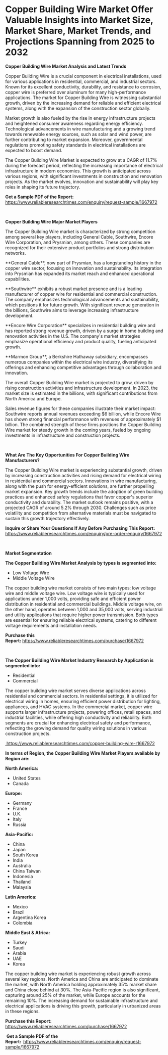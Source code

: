 <p><h1>Copper Building Wire Market Offer Valuable Insights into Market Size, Market Share, Market Trends, and Projections Spanning from 2025 to 2032</h1></p><p><strong>Copper Building Wire Market Analysis and Latest Trends</strong></p>
<p><p>Copper Building Wire is a crucial component in electrical installations, used for various applications in residential, commercial, and industrial sectors. Known for its excellent conductivity, durability, and resistance to corrosion, copper wire is preferred over aluminum for many high-performance applications. The market for Copper Building Wire is witnessing substantial growth, driven by the increasing demand for reliable and efficient electrical systems, along with the expansion of the construction sector globally.</p><p>Market growth is also fueled by the rise in energy infrastructure projects and heightened consumer awareness regarding energy efficiency. Technological advancements in wire manufacturing and a growing trend towards renewable energy sources, such as solar and wind power, are further contributing to market expansion. Moreover, governmental regulations promoting safety standards in electrical installations are expected to boost demand.</p><p>The Copper Building Wire Market is expected to grow at a CAGR of 11.7% during the forecast period, reflecting the increasing importance of electrical infrastructure in modern economies. This growth is anticipated across various regions, with significant investments in construction and renovation projects. As the market evolves, innovation and sustainability will play key roles in shaping its future trajectory.</p></p>
<p><strong>Get a Sample PDF of the Report:&nbsp;</strong> <a href="https://www.reliableresearchtimes.com/enquiry/request-sample/1667972?utm_campaign=2716&utm_medium=2&utm_source=Github&utm_content=ia&utm_term=17042025&utm_id=copper-building-wire">https://www.reliableresearchtimes.com/enquiry/request-sample/1667972</a></p>
<p>&nbsp;</p>
<p><strong>Copper Building Wire Major Market Players</strong></p>
<p><p>The Copper Building Wire market is characterized by strong competition among several key players, including General Cable, Southwire, Encore Wire Corporation, and Prysmian, among others. These companies are recognized for their extensive product portfolios and strong distribution networks.</p><p>**General Cable**, now part of Prysmian, has a longstanding history in the copper wire sector, focusing on innovation and sustainability. Its integration into Prysmian has expanded its market reach and enhanced operational capabilities. </p><p>**Southwire** exhibits a robust market presence and is a leading manufacturer of copper wire for residential and commercial construction. The company emphasizes technological advancements and sustainability, which positions it for future growth. With significant revenue generation in the billions, Southwire aims to leverage increasing infrastructure development. </p><p>**Encore Wire Corporation** specializes in residential building wire and has reported strong revenue growth, driven by a surge in home building and renovation activities in the U.S. The company's market strategies emphasize operational efficiency and product quality, fueling anticipated growth. </p><p>**Marmon Group**, a Berkshire Hathaway subsidiary, encompasses numerous companies within the electrical wire industry, diversifying its offerings and enhancing competitive advantages through collaboration and innovation.</p><p>The overall Copper Building Wire market is projected to grow, driven by rising construction activities and infrastructure development. In 2023, the market size is estimated in the billions, with significant contributions from North America and Europe.</p><p>Sales revenue figures for these companies illustrate their market impact: Southwire reports annual revenues exceeding $6 billion, while Encore Wire has shown strong financial performance with revenues of approximately $1 billion. The combined strength of these firms positions the Copper Building Wire market for steady growth in the coming years, fueled by ongoing investments in infrastructure and construction projects.</p></p>
<p>&nbsp;</p>
<p><strong>What Are The Key Opportunities For Copper Building Wire Manufacturers?</strong></p>
<p><p>The Copper Building Wire market is experiencing substantial growth, driven by increasing construction activities and rising demand for electrical wiring in residential and commercial sectors. Innovations in wire manufacturing, along with the push for energy-efficient solutions, are further propelling market expansion. Key growth trends include the adoption of green building practices and enhanced safety regulations that favor copper's superior conductivity and durability. The market outlook remains positive, with a projected CAGR of around 5.2% through 2030. Challenges such as price volatility and competition from alternative materials must be navigated to sustain this growth trajectory effectively.</p></p>
<p><strong>Inquire or Share Your Questions If Any Before Purchasing This Report:</strong> <a href="https://www.reliableresearchtimes.com/enquiry/pre-order-enquiry/1667972?utm_campaign=2716&utm_medium=2&utm_source=Github&utm_content=ia&utm_term=17042025&utm_id=copper-building-wire">https://www.reliableresearchtimes.com/enquiry/pre-order-enquiry/1667972</a></p>
<p>&nbsp;</p>
<p><strong>Market Segmentation</strong></p>
<p><strong>The Copper Building Wire Market Analysis by types is segmented into:</strong></p>
<p><ul><li>Low Voltage Wire</li><li>Middle Voltage Wire</li></ul></p>
<p><p>The copper building wire market consists of two main types: low voltage wire and middle voltage wire. Low voltage wire is typically used for applications under 1,000 volts, providing safe and efficient power distribution in residential and commercial buildings. Middle voltage wire, on the other hand, operates between 1,000 and 35,000 volts, serving industrial and utility applications that require higher power transmission. Both types are essential for ensuring reliable electrical systems, catering to different voltage requirements and installation needs.</p></p>
<p><strong>Purchase this Report:&nbsp;</strong><a href="https://www.reliableresearchtimes.com/purchase/1667972?utm_campaign=2716&utm_medium=2&utm_source=Github&utm_content=ia&utm_term=17042025&utm_id=copper-building-wire">https://www.reliableresearchtimes.com/purchase/1667972</a></p>
<p>&nbsp;</p>
<p><strong>The Copper Building Wire Market Industry Research by Application is segmented into:</strong></p>
<p><ul><li>Residential</li><li>Commercial</li></ul></p>
<p><p>The copper building wire market serves diverse applications across residential and commercial sectors. In residential settings, it is utilized for electrical wiring in homes, ensuring efficient power distribution for lighting, appliances, and HVAC systems. In the commercial market, copper wire supports larger infrastructure projects, powering offices, retail spaces, and industrial facilities, while offering high conductivity and reliability. Both segments are crucial for enhancing electrical safety and performance, reflecting the growing demand for quality wiring solutions in various construction projects.</p></p>
<p><a href="https://www.reliableresearchtimes.com/copper-building-wire-r1667972?utm_campaign=2716&utm_medium=2&utm_source=Github&utm_content=ia&utm_term=17042025&utm_id=copper-building-wire">&nbsp;https://www.reliableresearchtimes.com/copper-building-wire-r1667972</a></p>
<p><strong>In terms of Region, the Copper Building Wire Market Players available by Region are:</strong></p>
<p>
    <p> <strong> North America: </strong>
        <ul>
            <li>United States</li>
            <li>Canada</li>
        </ul>
        </p> 
    <p> <strong> Europe: </strong>
        <ul>
            <li>Germany</li>
            <li>France</li>
            <li>U.K.</li>
            <li>Italy</li>
            <li>Russia</li>
        </ul>
        </p> 
    <p> <strong> Asia-Pacific: </strong>
        <ul>
            <li>China</li>
            <li>Japan</li>
            <li>South Korea</li>
            <li>India</li>
            <li>Australia</li>
            <li>China Taiwan</li>
            <li>Indonesia</li>
            <li>Thailand</li>
            <li>Malaysia</li>
        </ul>
        </p> 
    <p> <strong> Latin America: </strong>
        <ul>
            <li>Mexico</li>
            <li>Brazil</li>
            <li>Argentina Korea</li>
            <li>Colombia</li>
        </ul>
        </p> 
    <p> <strong> Middle East & Africa: </strong>
        <ul>
            <li>Turkey</li>
            <li>Saudi</li>
            <li>Arabia</li>
            <li>UAE</li>
            <li>Korea</li>
        </ul>
    </p>
    </p>
<p><p>The copper building wire market is experiencing robust growth across several key regions. North America and China are anticipated to dominate the market, with North America holding approximately 35% market share and China close behind at 30%. The Asia-Pacific region is also significant, capturing around 25% of the market, while Europe accounts for the remaining 10%. The increasing demand for sustainable infrastructure and electrical applications is driving this growth, particularly in urbanized areas in these regions.</p></p>
<p><strong>Purchase this Report: </strong><a href="https://www.reliableresearchtimes.com/purchase/1667972?utm_campaign=2716&utm_medium=2&utm_source=Github&utm_content=ia&utm_term=17042025&utm_id=copper-building-wire">https://www.reliableresearchtimes.com/purchase/1667972</a></p>
<p>&nbsp;<strong>Get a Sample PDF of the Report:&nbsp;&nbsp;</strong><a href="https://www.reliableresearchtimes.com/enquiry/request-sample/1667972?utm_campaign=2716&utm_medium=2&utm_source=Github&utm_content=ia&utm_term=17042025&utm_id=copper-building-wire">https://www.reliableresearchtimes.com/enquiry/request-sample/1667972</a></p>
<p><strong></strong></p>
<p><p></p><p></p><p></p></p>